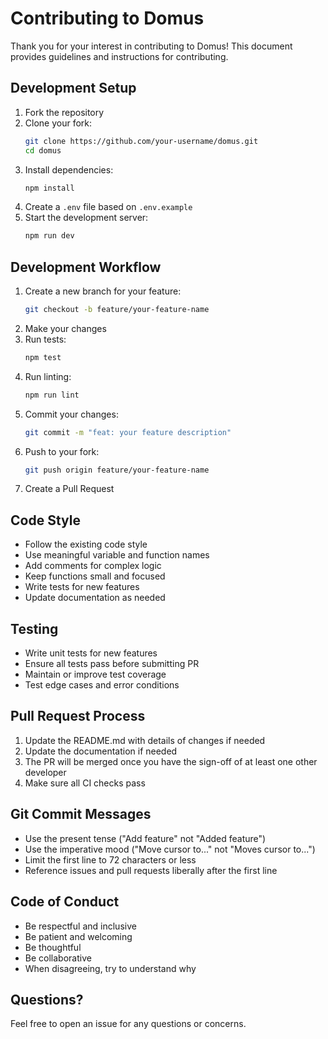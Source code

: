 # Contributing to Domus

Thank you for your interest in contributing to Domus! This document provides guidelines and instructions for contributing.

## Development Setup

1. Fork the repository
2. Clone your fork:
   ```bash
   git clone https://github.com/your-username/domus.git
   cd domus
   ```
3. Install dependencies:
   ```bash
   npm install
   ```
4. Create a `.env` file based on `.env.example`
5. Start the development server:
   ```bash
   npm run dev
   ```

## Development Workflow

1. Create a new branch for your feature:
   ```bash
   git checkout -b feature/your-feature-name
   ```
2. Make your changes
3. Run tests:
   ```bash
   npm test
   ```
4. Run linting:
   ```bash
   npm run lint
   ```
5. Commit your changes:
   ```bash
   git commit -m "feat: your feature description"
   ```
6. Push to your fork:
   ```bash
   git push origin feature/your-feature-name
   ```
7. Create a Pull Request

## Code Style

- Follow the existing code style
- Use meaningful variable and function names
- Add comments for complex logic
- Keep functions small and focused
- Write tests for new features
- Update documentation as needed

## Testing

- Write unit tests for new features
- Ensure all tests pass before submitting PR
- Maintain or improve test coverage
- Test edge cases and error conditions

## Pull Request Process

1. Update the README.md with details of changes if needed
2. Update the documentation if needed
3. The PR will be merged once you have the sign-off of at least one other developer
4. Make sure all CI checks pass

## Git Commit Messages

- Use the present tense ("Add feature" not "Added feature")
- Use the imperative mood ("Move cursor to..." not "Moves cursor to...")
- Limit the first line to 72 characters or less
- Reference issues and pull requests liberally after the first line

## Code of Conduct

- Be respectful and inclusive
- Be patient and welcoming
- Be thoughtful
- Be collaborative
- When disagreeing, try to understand why

## Questions?

Feel free to open an issue for any questions or concerns. 